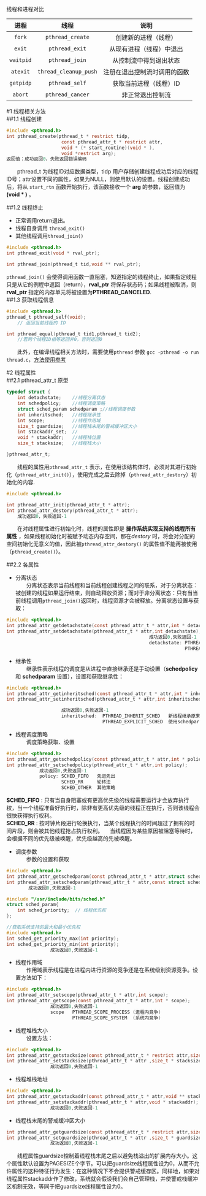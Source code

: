 线程和进程对比<br>

|进程|线程|说明|
| :--: | :--: | :--: |
|`fork`|`pthread_create`|创建新的进程（线程）|
|`exit`|`pthread_exit`|从现有进程（线程）中退出|
|`waitpid`|`pthread_join`|从控制流中得到退出状态|
|`atexit`|`thread_cleanup_push`|注册在退出控制流时调用的函数|
|`getpidp`|`pthread_self`|获取当前进程（线程）ID|
|`abort`|`pthread_cancer`|非正常退出控制流|

#1 线程相关方法  
##1.1 线程创建  
```C
#include <pthread.h>
int pthread_create(pthread_t * restrict tidp,
                    const pthread_attr_t * restrict attr,
                    void * (* start_routine)(void * ),
                    void *restrict arg);
返回值：成功返回0，失败返回错误编码
```
&emsp;&emsp;pthread_t 为线程ID对应数据类型，tidp 用户存储创建线程成功后对应的线程ID号；attr设置不同的属性，如果为NULL，则使用默认的设置。线程创建成功后，将从 `start_rtn` 函数开始执行，该函数接收一个 **arg** 的参数，返回值为 **(void * )** 。  

##1.2 线程终止   
- 正常调用return退出。
- 线程自身调用 `thread_exit()`
- 其他线程调用`thread_join()`  

```C
#include <pthread.h>
int pthread_exit(void * rval_ptr);

int pthread_join(pthread_t tid,void ** rval_ptr);
```  
`pthread_join()` 会使得调用函数一直阻塞，知道指定的线程终止，如果指定线程只是从它的例程中返回（return），**rval_ptr** 将保存状态码；如果线程被取消，则**rval_ptr** 指定的内存单元将被设置为**PTHREAD_CANCELED**.  
##1.3 获取线程信息  

```C
#include <pthread.h>
pthread_t pthread_self(void);
    // 返回当前线程的 ID

int pthread_equal(pthread_t tid1,pthread_t tid2);
    //若两个线程ID相等返回非0，否则返回0
```
 &emsp;&emsp;此外，在编译线程相关方法时，需要使用`pthread` 参数 `gcc -pthread -o run thread.c`，[方法使用参考](./thread.c)

#2 线程属性  
##2.1 pthread_attr_t 原型

```C
typedef struct {
    int detachstate;    //线程分离状态
    int schedpolicy;    //线程调度策略
    struct sched_param schedparam ;//线程调度参数
    int inheritsched;   //线程继承性
    int scope;          //线程作用域
    size_t guardsize;   //线程栈末尾的警戒缓冲区大小
    int stackaddr_set;  //
    void * stackaddr;   //线程栈位置
    size_t stacksize;   //线程栈大小

}pthread_attr_t;
```   

&emsp;&emsp;线程的属性用`pthread_attr_t` 表示，在使用该结构体时，必须对其进行初始化（`pthread_attr_init()`），使用完成之后去除掉（`pthread_attr_destory`）初始化的内容.   
```C
#include <pthread.h>

int pthread_attr_init(pthread_attr_t * attr);
int pthread_attr_destory(pthread_attr_t * attr);
    成功返回0，失败返回-1
```   
&emsp;&emsp;在对线程属性进行初始化时，线程的属性即是 **操作系统实现支持的线程所有属性** ，如果线程初始化时被赋予动态内存空间，那在*destory* 时，将会对分配的空间初始化无意义的值，因此被`pthread_attr_destory()` 的属性值不能再被使用（`pthread_create()`）。

##2.2 各属性  
- 分离状态    
&emsp;&emsp;分离状态表示当前线程和当前线程创建线程之间的联系，对于分离状态：被创建的线程如果运行结束，则自动释放资源；而对于非分离状态：只有当当前线程调用`pthread_join()`返回时，线程资源才会被释放。分离状态设置与获取：   
```C
#include <pthread.h>
int pthread_attr_getdetachstate(const pthread_attr_t * attr,int * detachstate);
int pthread_attr_setdetachstate(pthread_attr_t * attr,int detachstate);
                                                    成功返回0,失败返回-1
                                                    detachstate: PTHREAD_CREATE_DETACHED  分离状态
                                                                 PTHREAD_CREATE_JOINABLE  非分离状态
```   

- 继承性  
&emsp;&emsp;继承性表示线程的调度是从进程中直接继承还是手动设置（**schedpolicy** 和 **schedparam** 设置），设置和获取继承性：  
```C
#include <pthread.h>
int pthread_attr_getinheritsched(const pthread_attr_t * attr,int * inheritsched);
int pthread_attr_setinheritsched(pthread_attr_t * attr,int inheritsched);

                    成功返回0,失败返回-1
                    inheritsched:  PTHREAD_INHERIT_SCHED   新线程继承原来线程的调度策略
                                   PTHREAD_EXPLICIT_SCHED  使用schedparam 和 schedpolicy 设置的调度策略
```   

- 线程调度策略   
&emsp;&emsp;调度策略获取、设置   
```C
#include <pthread.h>
int pthread_attr_getschedpolicy(const pthread_attr_t * attr,int * policy);
int pthread_attr_setschedpolicy(pthread_attr_t * attr,int policy);
            成功返回0,失败返回-1
            policy: SCHED_FIFO   先进先出
                    SCHED_RR     轮转法
                    SCHED_OTHER  其他策略
```  
**SCHED_FIFO** : 只有当自身阻塞或有更高优先级的线程需要运行才会放弃执行权，当一个线程准备好执行时，除非有更高优先级的线程正在执行，否则该线程会很快获得执行权利。<br>
**SCHED_RR**   : 按时钟片段进行轮换执行，当某个线程执行的时间超过了拥有的时间片段，则会被其他线程抢占执行权利。
&emsp;当线程因为某些原因被阻塞等待时，会根据不同的优先级被唤醒，优先级越高的先被唤醒。  
- 调度参数   
&emsp;&emsp;参数的设置和获取  

```C
#include <pthread.h>
int pthread_attr_getschedparam(const pthread_attr_t * attr,struct sched_param * param);
int pthread_attr_setschedparam(pthread_attr_t * attr,const struct sched_param * param);
        成功返回0,失败返回-1

#include "/usr/include/bits/sched.h"
struct sched_param{
    int sched_priority;  // 线程优先权
};

//获取系统支持的最大和最小优先权
#include <pthread.h>
int sched_get_priority_max(int priority);
int sched_get_priority_min(int priority);
                成功返回0,失败返回-1
```  

- 线程作用域   
&emsp;&emsp;作用域表示线程是在进程内进行资源的竞争还是在系统级别资源竞争。设置方法如下：  
```C
#include <pthread.h>
int pthread_attr_setscope(pthread_attr_t * attr,int scope);
int pthread_attr_getscope(const pthread_attr_t * attr,int * scope);
                成功返回0,失败返回-1
                scope   PTHREAD_SCOPE_PROCESS (进程内竞争)
                        PTHREAD_SCOPE_SYSTEM  (系统内竞争)
```

- 线程堆栈大小  
&emsp;&emsp;设置方法：  
```C
#include <pthread.h>
int pthread_attr_getstacksize(const pthread_attr_t * restrict attr,size_t * restrict stacksize);
int pthread_attr_setstacksize(pthread_attr_t * attr ,size_t * stacksize);
                成功返回0,失败返回-1

```   

- 线程堆栈地址   
```C
#include <pthread.h>
int pthread_attr_getstackaddr(const pthread_attr_t * attr,void ** stackaddf);
int pthread_attr_setstackaddr(pthread_attr_t * attr,void * stackaddr);
                成功返回0,失败返回-1
```

- 线程栈末尾的警戒缓冲区大小   
```C
int pthread_attr_getguardsize(const pthread_attr_t * restrict attr,size_t * restrict guardsize);
int pthread_attr_setguardsize(pthread_attr_t * attr ,size_t * guardsize);
                成功返回0,失败返回-1
```  
&emsp;&emsp;线程属性guardsize控制着线程栈末尾之后以避免栈溢出的扩展内存大小。这个属性默认设置为PAGESIZE个字节。可以把guardsize线程属性设为0，从而不允许属性的这种特征行为发生：在这种情况下不会提供警戒缓存区。同样地，如果对线程属性stackaddr作了修改，系统就会假设我们会自己管理栈，并使警戒栈缓冲区机制无效，等同于把guardsize线程属性设为0。
